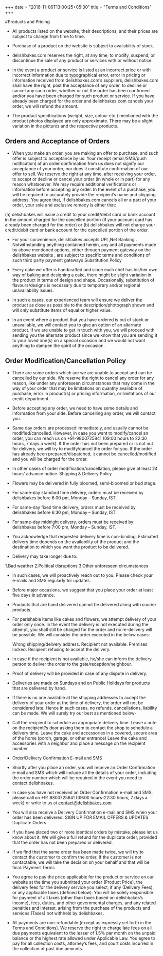 +++
date = "2016-11-06T13:00:25+05:30"
title = "Terms and Conditions"
+++



#Products and Pricing

* All products listed on the website, their descriptions, and their prices are subject to change from time to time.

* Purchase of a product on the website is subject to availability of stock.

* delishbakes.com reserves the right, at any time, to modify, suspend, or discontinue the sale of any product or services with or without notice.

* In the event a product or service is listed at an incorrect price or with incorrect information due to typographical error, error in pricing or information received from delishbakes.com’s suppliers, delishbakes.com shall have the right, post the acceptance of any order, to decline or cancel any such order, whether or not the order has been confirmed and/or you have been charged for such product or service. If you have already been charged for the order and delishbakes.com cancels your order, we will refund the amount.

* The product specifications (weight, size, colour etc.) mentioned with the product photos displayed are only approximate. There may be a slight variation in the pictures and the respective products.

## Orders and Acceptance of Orders

* When you make an order, you are making an offer to purchase, and such offer is subject to acceptance by us. Your receipt (email/SMS/push notification) of an order confirmation from us does not signify our acceptance of your order, nor does it constitute confirmation of our offer to sell. We reserve the right at any time, after receiving your order, to accept or decline or cancel your order (in whole or in part) for any reason whatsoever. We may require additional verifications or information before accepting any order. In the event of a purchase, you will be required to accurately provide the recipient’s name and shipping address. You agree that, if delishbakes.com cancels all or a part of your order, your sole and exclusive remedy is either that:

(a) delishbakes will issue a credit to your credit/debit card or bank account in the amount charged for the cancelled portion (if your account card has already been charged for the order) or
(b) delishbakes will not charge your credit/debit card or bank account for the cancelled portion of the order.

* For your convenience, delishbakes accepts UPI ,Net Banking . Notwithstanding anything contained herein, any and all payments made by above mentioned options, either through payment gateway on the delishbakes website , are subject to specific terms and conditions of such third party payment gateways
Substitution Policy

* Every cake we offer is handcrafted and since each chef has his/her own way of baking and designing a cake, there might be slight variation in the product in terms of design and shape. Occasionally, substitution of flavours/designs is necessary due to temporary and/or regional unavailability issues.

* In such a cases, our experienced team will ensure we deliver the product as close as possible to the description/photograph shown and will only substitute items of equal or higher value.

* In an event where a product that you have ordered is out of stock or unavailable, we will contact you to give an option of an alternate product. If we are unable to get in touch with you, we will proceed with sending you the alternate product since we know that you are sending it to your loved one(s) on a special occasion and we would not want anything to dampen the spirit of the occasion.
## Order Modification/Cancellation Policy

* There are some orders which are we are unable to accept and can be cancelled by our side. We reserve the right to cancel any order for any reason, like under any unforeseen circumstances that may come in the way of your order that may be limitations on quantity available of purchase, error in product(s) or pricing information, or limitations of our credit department.

* Before accepting any order, we need to have some details and information from your side. Before cancelling any order, we will contact you.

* Same day orders are processed immediately, and usually cannot be modified/cancelled. However, in case you want to modify/cancel an order, you can reach us on +91-9800725841 (09:00 hours to 22:30 hours, 7 days a week). If the order has not been prepared or is not out for delivery, we will try to modify/cancel the order for you. If the order has already been prepared/dispatched, it cannot be cancelled/modified and you will be charged for the order.

* In other cases of order modification/cancellation, please give at least 24 hours’ advance notice.
Shipping & Delivery Policy

* Flowers may be delivered in fully bloomed, semi-bloomed or bud stage.

*    For same-day standard time delivery, orders must be received by delishbakes before 6:00 pm, Monday – Sunday, IST. 
*    For same-day fixed time delivery, orders must be received by delishbakes before 6:30 pm, Monday – Sunday, IST. 
*    For same-day midnight delivery, orders must be received by delishbakes before 7:00 pm, Monday – Sunday, IST.

* You acknowledge that requested delivery time is non-binding. Estimated delivery time depends on the availability of the product and the destination to which you want the product to be delivered.

* Delivery may take longer due to:

1.Bad weather
2.Political disruptions
3.Other unforeseen circumstances

* In such cases, we will proactively reach out to you. Please check your e-mails and SMS regularly for updates.

* Before major occasions, we suggest that you place your order at least five days in advance.

* Products that are hand delivered cannot be delivered along with courier products.

* For perishable items like cakes and flowers, we attempt delivery of your order only once. In the event the delivery is not executed during the attempt, you shall still be charged for the order and no re-delivery will be possible. We will consider the order executed in the below cases:

    Wrong shipping/delivery address.
    Recipient not available.
    Premises locked.
    Recipient refusing to accept the delivery.

* In case if the recipient is not available, he/she can inform the delivery person to deliver the order to the gate/reception/neighbour.

* Proof of delivery will be provided in case of any dispute in delivery.

* Deliveries are made on Sundays and on Public Holidays for products that are delivered by hand.

* If there is no one available at the shipping addresses to accept the delivery of your order at the time of delivery, the order will not be considered late. Hence in such cases, no refunds, cancellations, liability can be made. We will surely try our best as mentioned below-
*   Call the recipient to schedule an appropriate delivery time.
    Leave a note on the recipient?s door asking them to contact the shop to schedule a delivery time.
    Leave the cake and accessories in a covered, secure area of the home (porch, garage, or other entrance)
    Leave the cake and accessories with a neighbor and place a message on the recipient number

* Order/Delivery Confirmation E-mail and SMS

* Shortly after you place an order, you will receive an Order Confirmation e-mail and SMS which will include all the details of your order, including the order number which will be required in the event you need to contact delishbakes.

* In case you have not received an Order Confirmation e-mail and SMS, please call on +91 9800725841 (09:00 hours-22:30 hours, 7 days a week) or write to us at contact@delishbakes.com

* You will also receive a Delivery Confirmation e-mail and SMS when your order has been delivered.
SIGN UP FOR EMAIL OFFERS & UPDATES
Duplicate Orders

* If you have placed two or more identical orders by mistake, please let us know about it. We will give a full refund for the duplicate order, provided that the order has not been prepared or delivered.

* If we find that the same order has been made twice, we will try to contact the customer to confirm the order. If the customer is not contactable, we will take the decision on your behalf and that will be final.
Payment Terms

* You agree to pay the price applicable for the product or service on our website at the time you submitted your order (Product Price), the delivery fees for the delivery service you select, if any (Delivery Fees), or any applicable taxes (defined below). You will be solely responsible for payment of all taxes (other than taxes based on delishbakes’s income), fees, duties, and other governmental charges, and any related penalties and interest, arising from the purchase of the products and services (Taxes) not withheld by delishbakes.

* All payments are non-refundable (except as expressly set forth in the Terms and Conditions). We reserve the right to charge late fees on all due payments equivalent to the lesser of 1.5% per month on the unpaid balance or the highest rate allowed under Applicable Law. You agree to pay for all collection costs, attorney’s fees, and court costs incurred in the collection of past due amounts.

